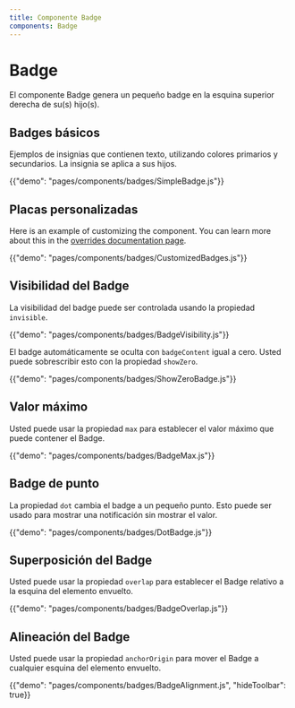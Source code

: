 ```yaml
---
title: Componente Badge
components: Badge
---
```


# Badge

<p class="description">El componente Badge genera un pequeño badge en la esquina superior derecha de su(s) hijo(s).</p>

## Badges básicos

Ejemplos de insignias que contienen texto, utilizando colores primarios y secundarios. La insignia se aplica a sus hijos.

{{"demo": "pages/components/badges/SimpleBadge.js"}}

## Placas personalizadas

Here is an example of customizing the component. You can learn more about this in the [overrides documentation page](/customization/components/).

{{"demo": "pages/components/badges/CustomizedBadges.js"}}

## Visibilidad del Badge

La visibilidad del badge puede ser controlada usando la propiedad `invisible`.

{{"demo": "pages/components/badges/BadgeVisibility.js"}}

El badge automáticamente se oculta con `badgeContent` igual a cero. Usted puede sobrescribir esto con la propiedad `showZero`.

{{"demo": "pages/components/badges/ShowZeroBadge.js"}}

## Valor máximo

Usted puede usar la propiedad `max` para establecer el valor máximo que puede contener el Badge.

{{"demo": "pages/components/badges/BadgeMax.js"}}

## Badge de punto

La propiedad `dot` cambia el badge a un pequeño punto. Esto puede ser usado para mostrar una notificación sin mostrar el valor.

{{"demo": "pages/components/badges/DotBadge.js"}}

## Superposición del Badge

Usted puede usar la propiedad `overlap` para establecer el Badge relativo a la esquina del elemento envuelto.

{{"demo": "pages/components/badges/BadgeOverlap.js"}}

## Alineación del Badge

Usted puede usar la propiedad `anchorOrigin` para mover el Badge a cualquier esquina del elemento envuelto.

{{"demo": "pages/components/badges/BadgeAlignment.js", "hideToolbar": true}}